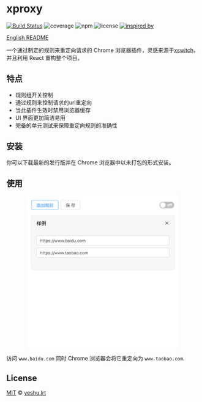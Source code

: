 # xproxy

[![Build Status](https://travis-ci.org/xdlrt/xproxy.svg?branch=master)](https://travis-ci.org/xdlrt/xproxy)
![coverage](https://img.shields.io/badge/coverage-100%25-green.svg)
![npm](https://img.shields.io/badge/npm-v5.4.2-blue.svg)
![license](https://img.shields.io/badge/license-MIT-blue.svg)
[![inspired by](https://img.shields.io/badge/inspired%20by-xswitch-lightgrey.svg)](https://github.com/yize/xswitch)

[English README](./README-EN.md)

一个通过制定的规则来重定向请求的 Chrome 浏览器插件，灵感来源于[xswitch](https://github.com/yize/xswitch)，并且利用 React 重构整个项目。

## 特点

- 规则组开关控制
- 通过规则来控制请求的url重定向
- 当此插件生效时禁用浏览器缓存
- UI 界面更加简洁易用
- 完备的单元测试来保障重定向规则的准确性

## 安装 

你可以下载最新的发行版并在 Chrome 浏览器中以未打包的形式安装。

## 使用

<p align="center">
  <img src="./assets/usage.png" width="400" />
</p>

访问 `www.baidu.com` 同时 Chrome 浏览器会将它重定向为 `www.taobao.com`.

## License
[MIT](https://opensource.org/licenses/MIT) © [yeshu.lrt](https://xdlrt.github.io/)
